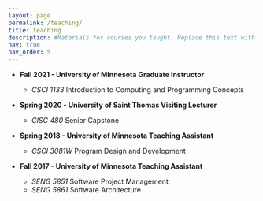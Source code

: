 ```yaml
---
layout: page
permalink: /teaching/
title: teaching
description: #Materials for courses you taught. Replace this text with your description.
nav: true
nav_order: 5
---
```


* **Fall 2021 - University of Minnesota Graduate Instructor**
	- *CSCI 1133* Introduction to Computing and Programming Concepts

* **Spring 2020 - University of Saint Thomas Visiting Lecturer**
	- *CISC 480* Senior Capstone

* **Spring 2018 - University of Minnesota Teaching Assistant**
	- *CSCI 3081W* Program Design and Development  <br>

* **Fall 2017 - University of Minnesota Teaching Assistant**
	- *SENG 5851* Software Project Management
  - *SENG 5861* Software Architecture

  <!-- <style>
  td, th {
     border: none!important;
  }
  </style>

  <!-- |           |  |  |  | -->
  <!-- | --------- | ------- | ------- | ------- |
  | Fall'22   | Graduate Instructor | University of Minnesota | CSCI 1133 Introduction to Computing and Programming Concepts |
  | Spring'20 | Visiting Lecturer   | University of Minnesota | CISC 480 Senior Capstone |
  | Spring'18 | Teaching Assistant  | University of Minnesota | CSCI 3081W Program Design and Development |
  | Fall'17   | Teaching Assistant  | University of Minnesota | SENG 5851 Software Project Management |
  | Fall'17   | Teaching Assistant  | University of Minnesota | ENG 5861 Software Architecture | -->

